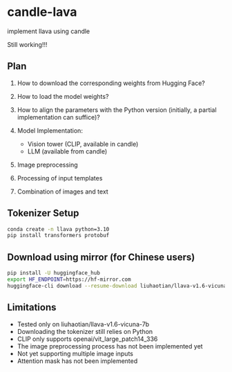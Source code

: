 # candle-lava  
implement llava using candle  

Still working!!!
  
## Plan  
  
1. How to download the corresponding weights from Hugging Face?  
  
2. How to load the model weights?  
  
3. How to align the parameters with the Python version (initially, a partial implementation can suffice)?  
  
4. Model Implementation:  
   - Vision tower (CLIP, available in candle)  
   - LLM (available from candle)  
  
5. Image preprocessing  
  
6. Processing of input templates  
  
7. Combination of images and text  
  
## Tokenizer Setup  
```bash  
conda create -n llava python=3.10  
pip install transformers protobuf
```
## Download using mirror (for Chinese users)  
```bash
pip install -U huggingface_hub  
export HF_ENDPOINT=https://hf-mirror.com  
huggingface-cli download --resume-download liuhaotian/llava-v1.6-vicuna-7b
```
## Limitations
* Tested only on liuhaotian/llava-v1.6-vicuna-7b
* Downloading the tokenizer still relies on Python
* CLIP only supports openai/vit_large_patch14_336
* The image preprocessing process has not been implemented yet
* Not yet supporting multiple image inputs
* Attention mask has not been implemented
